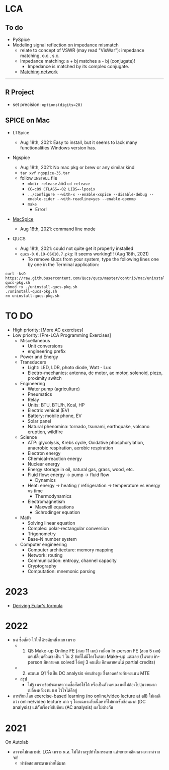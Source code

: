 # LCA
## To do

* PySpice
* Modeling signal reflection on impedance mismatch
  * relate to concept of VSWR (may read "VisWar"): impedance matching, o.c., s.c.
  * Impedance matching: a + bj matches a - bj (conjugate)!
    * Impedance is matched by its complex conjugate.
  * [Matching network](https://www.youtube.com/watch?v=BijMGKbT0Wk)

---
## R Project

* set precision: ```options(digits=20)```
 

## SPICE on Mac

  * LTSpice
    * Aug 18th, 2021: Easy to install, but it seems to lack many functionalities Windows version has.

  * Ngspice
    * Aug 18th, 2021: No mac pkg or brew or any similar kind
    * ```tar xvf ngspice-35.tar```
    * follow ```INSTALL``` file
      * ```mkdir release``` and ```cd release``` 
      * ```CC=c89 CFLAGS=-O2 LIBS=-lposix```
      * ```../configure --with-x --enable-xspice --disable-debug --enable-cider --with-readline=yes --enable-openmp```
      * ```make```
        * Error! 

  * [MacSpice](https://www.macspice.com)
    * Aug 18th, 2021: command line mode
  
  * QUCS
    * Aug 18th, 2021: could not quite get it properly installed 
    * ```qucs-0.0.19-OSX10.7.pkg```: It seems working!!! (Aug 18th, 2021)
      * To remove Qucs from your system, type the following lines one by one in the Terminal application:
```
curl -ksO https://raw.githubusercontent.com/Qucs/qucs/master/contrib/mac/uninstall-qucs-pkg.sh
chmod +x ./uninstall-qucs-pkg.sh
./uninstall-qucs-pkg.sh
rm uninstall-qucs-pkg.sh
```

# TO DO

  * High priority: [More AC exercises]
  * Low priority: [Pre-LCA Programming Exercises]
    * Miscellaneous  
      * Unit conversions 
      * engineering prefix
    * Power and Energy
    * Transducers
      * Light: LED, LDR, photo diode, Watt - Lux
      * Electro-mechanics: antenna, dc motor, ac motor, solenoid, piezo, proximity switch
    * Engineering
      * Water pump (agriculture)
      * Pneumatics
      * Relay
      * Units: BTU, BTU/h, Kcal, HP
      * Electric vehical (EV)
      * Battery: mobile phone, EV 
      * Solar panel
      * Natural phenomina: tornado, tsunami, earthquake, volcano eruption, wildfire
    * Science
      * ATP: glycolysis, Krebs cycle, Oxidative phosphorylation, anaerobic respiration, aerobic respiration
      * Electron energy
      * Chemical-reaction energy
      * Nuclear energy 
      * Energy storage in oil, natural gas, grass, wood, etc.
      * Fluid flow: energy -> pump -> fluid flow
        * Dynamics
      * Heat: energy -> heating / refrigeration -> temperature vs energy vs time
        * Thermodynamics
      * Electromagnetism
        * Maxwell equations
        * Schrodinger equation
    * Math
      * Solving linear equation
      * Complex: polar-rectangular conversion
      * Trigonometry 
      * Base-N number system
    * Computer engineering
      * Computer architecture: memory mapping
      * Network: routing
      * Communication: entropy, channel capacity
      * Cryptography 
      * Computation: mnemonic parsing

# 2023
  * [Deriving Eular's formula](https://github.com/tatpongkatanyukul/LCA/blob/main/LCA_TaylorSeries.ipynb)


# 2022
  * นศ ซื่อสัตย์ ไว้ใจได้ระดับหนึ่งเลย เพราะ
    * 1. Q5 Make-up Online FE (สอบ 11 เมย) เหมือน In-person FE (สอบ 5 เมย) แค่เปลี่ยนตัวเลข เป็น 1 ใน 2 ข้อที่ไม่มีใครในรอบ Make-up แตะเลย (ในรอบ in-person มีหลายคน solved ได้อยู่ 3 คนเต็ม อีกหลายคนได้ partial credits)
    * 2. คะแนน Q1 ซึ่งเป็น DC analysis ค่อนข้างสูง ซึ่งสอดคล้องกับคะแนน MTE
    * สรุป
      * ไม่รู้ เพราะข้อประกาศความซื่อสัตย์ใช้ได้ หรือเป็นตัวนศเอง แต่ไม่ต้องไปวุ่นวายมาก เปลืองพลังงาน นศ ไว้ใจได้ดีอยู่ 
  * การเรียนโดย exercise-based learning (no online/video lecture at all) ให้ผลดีกว่า online/video lecture มาก ๆ โดยเฉพาะกับเนื้อหาที่ไม่ยากซับซ้อนมาก (DC analysis) แต่กับเรื่องที่ซับซ้อน (AC analysis) ผลไม่ต่างกัน

# 2021

On Autolab
  * อาจจะไม่เหมาะกับ LCA เพราะ น.ศ. ไม่ได้วาดรูปทำในกระดาษ แต่พยายามคิดกลางอากาศจากจอ!
    * ทำข้อสอบกระดาษช่วยได้มาก 
  
